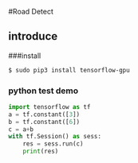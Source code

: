 #Road Detect
## introduce
###install 
```bash
$ sudo pip3 install tensorflow-gpu
```
### python test demo
```python
import tensorflow as tf
a = tf.constant([3])
b = tf.constant([6])
c = a+b
with tf.Session() as sess:
    res = sess.run(c)
    print(res)
```